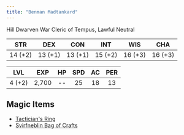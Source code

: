 ```yaml
---
title: "Benman Madtankard"
---
```


Hill Dwarven War Cleric of Tempus, Lawful Neutral

|  STR  |  DEX  |  CON  |  INT  |  WIS  |  CHA  |
|:-----:|:-----:|:-----:|:-----:|:-----:|:-----:|
|14 (+2)|13 (+1)|13 (+1)|15 (+2)|16 (+3)|16 (+3)|

|  LVL  |  EXP  |   HP  |  SPD  |   AC  |  PER  |
|:-----:|:-----:|:-----:|:-----:|:-----:|:-----:|
| 4 (+2)|  2,700|   --  |   25  |   18  |   13  |

## Magic Items 
- [Tactician's Ring](/docs/compendium/items/tacticians-ring/)
- [Svirfneblin Bag of Crafts](/docs/compendium/items/bag-of-crafts/)